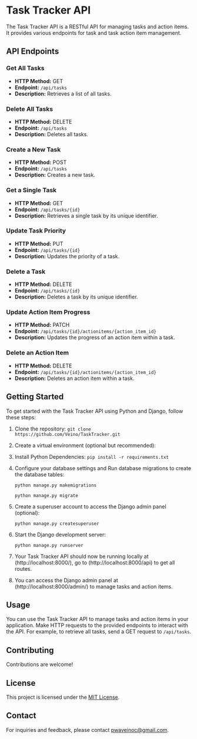 # Task Tracker API

The Task Tracker API is a RESTful API for managing tasks and action items. It provides various endpoints for task and task action item management.

## API Endpoints

### Get All Tasks

- **HTTP Method:** GET
- **Endpoint:** `/api/tasks`
- **Description:** Retrieves a list of all tasks.

### Delete All Tasks

- **HTTP Method:** DELETE
- **Endpoint:** `/api/tasks`
- **Description:** Deletes all tasks.

### Create a New Task

- **HTTP Method:** POST
- **Endpoint:** `/api/tasks`
- **Description:** Creates a new task.

### Get a Single Task

- **HTTP Method:** GET
- **Endpoint:** `/api/tasks/{id}`
- **Description:** Retrieves a single task by its unique identifier.

### Update Task Priority

- **HTTP Method:** PUT
- **Endpoint:** `/api/tasks/{id}`
- **Description:** Updates the priority of a task.

### Delete a Task

- **HTTP Method:** DELETE
- **Endpoint:** `/api/tasks/{id}`
- **Description:** Deletes a task by its unique identifier.

### Update Action Item Progress

- **HTTP Method:** PATCH
- **Endpoint:** `/api/tasks/{id}/actionitems/{action_item_id}`
- **Description:** Updates the progress of an action item within a task.

### Delete an Action Item

- **HTTP Method:** DELETE
- **Endpoint:** `/api/tasks/{id}/actionitems/{action_item_id}`
- **Description:** Deletes an action item within a task.

## Getting Started

To get started with the Task Tracker API using Python and Django, follow these steps:

1. Clone the repository: `git clone https://github.com/Veino/TaskTracker.git`
2. Create a virtual environment (optional but recommended):
3. Install Python Dependencies: `pip install -r requirements.txt`
4. Configure your database settings and Run database migrations to create the database tables:

    ```
    python manage.py makemigrations

    ```

    ```
    python manage.py migrate

    ```
5. Create a superuser account to access the Django admin panel (optional):

    ```
    python manage.py createsuperuser

    ```
6. Start the Django development server:
    ```
    python manage.py runserver

    ```
7. Your Task Tracker API should now be running locally at (http://localhost:8000/), go to (http://localhost:8000/api) to get all routes.

8. You can access the Django admin panel at (http://localhost:8000/admin/) to manage tasks and action items.

## Usage

You can use the Task Tracker API to manage tasks and action items in your application. Make HTTP requests to the provided endpoints to interact with the API. For example, to retrieve all tasks, send a GET request to `/api/tasks`.


## Contributing

Contributions are welcome!
## License

This project is licensed under the [MIT License](https://opensource.org/license/mit/).

## Contact

For inquiries and feedback, please contact [pwaveinoc@gmail.com](mailto:pwaveinoc@gmail.com).
